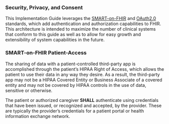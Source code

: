 <!-- security_and_data_sharing.md {% comment %}
*****************************************************************************************
*                            WARNING: DO NOT EDIT THIS FILE                             *
*                                                                                       *
* This file is generated by SUSHI. Any edits you make to this file will be overwritten. *
*                                                                                       *
* To change the contents of this file, edit the original source file at:                *
* ig-data\input\pagecontent\security_and_data_sharing.md                                *
*****************************************************************************************
{% endcomment %} -->
### Security, Privacy, and Consent

This Implementation Guide leverages the [SMART-on-FHIR](http://docs.smarthealthit.org/) and [OAuth2.0](https://oauth.net/2/) standards, which add authentication and authorization capabilities to FHIR. This architecture is intended to maximize the number of clinical systems that conform to this guide as well as to allow for easy growth and extensibility of system capabilities in the future.

### SMART-on-FHIR Patient-Access

The sharing of data with a patient-controlled third-party app is accomplished through the patient’s HIPAA Right of Access, which allows the patient to use their data in any way they desire. As a result, the third-party app may not be a HIPAA Covered Entity or Business Associate of a covered entity and may not be covered by HIPAA controls in the use of data, sensitive or otherwise.

The patient or authorized caregiver **SHALL** authenticate using credentials that have been issued, or recognized and accepted, by the provider. These are typically the provider’s credentials for a patient portal or health information exchange network.
